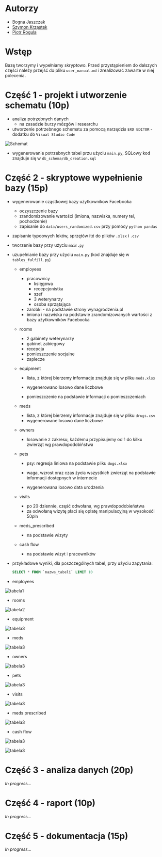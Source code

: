# Autorzy
* [Bogna Jaszczak](https://github.com/bognaj)
* [Szymon Krząstek](https://github.com/kszonsteg)
* [Piotr Rogula](https://github.com/rogulforce)

# Wstęp
Bazę tworzymy i wypełniamy skryptowo. 
Przed przystąpieniem do dalszych części należy przejść do pliku `user_manual.md` i zrealizować zawarte w niej polecenia.

# Część 1 - projekt i utworzenie schematu (10p)
* analiza potrzebnych danych
	* na zasadzie burzy mózgów i researchu	
* utworzenie potrzebnego schematu za pomocą narzędzia `ERD EDITOR` - dodatku do `Visual Studio Code`

![Schemat](resources/images/schema.png?raw=true)

* wygenerowanie potrzebnych tabel przu użyciu `main.py`, SQLowy kod znajduje się w `db_schema/db_creation.sql`

# Część 2 - skryptowe wypełnienie bazy (15p)

* wygenerowanie cząstkowej bazy użytkownikow Facebooka
	* oczyszczenie bazy
	* zrandomizowanie wartości (imiona, nazwiska, numery tel, pochodzenie)
	* zapisanie do `data/users_randomized.csv` przy pomocy `python pandas`

* zapisanie typoowych leków, sprzętów itd do plików `.xlsx` i `.csv`	
  
* tworzenie bazy przy użyciu `main.py`


* uzupełnianie bazy przy użyciu `main.py` (kod znajduje się w `tables_fulfill.py`)
	* employees
		* pracownicy
	  		* księgowa
	  		* recepcjonistka
	  		* szef
	  		* 3 weterynarzy
	 		* osoba sprzątająca
	 	* zarobki - na podstawie strony wynagrodzenia.pl
	 	* imiona i nazwiska na podstawie zrandomizowanych wartości z bazy użytkowników Facebooka
	* rooms
		* 2 gabinety weterynarzy
	  	* gabinet zabiegowy
	  	* recepcja
	  	* pomieszczenie socjalne
	  	* zaplecze
	* equipment
	  	
		* lista, z której bierzemy informacje znajduje się w pliku `meds.xlsx`
	  	
		* wygenerowano losowo dane liczbowe
	  	
		* pomieszczenie na podstawie informacji o pomieszczeniach
	* meds
	  	
		* lista, z której bierzemy informacje znajduje się w pliku `drugs.csv`
		* wygenerowane losowo dane liczbowe
	* owners
		* losowanie z zakresu, każdemu przypisujemy od 1 do kilku zwierząt wg prawdopodobiństwa
	
	* pets
	  	
		* psy: regresja liniowa na podstawie pliku `dogs.xlsx`
	  	
		* waga, wzrost oraz czas życia wszystkich zwierząt na podstawie informacji dostępnych w internecie
		* wygenerowana losowo data urodzenia
	
	* visits
		* po 20 dziennie, część odwołana, wg prawdopodobieństwa
	  	* za odwołaną wizytę płaci się opłatę manipulacyjną w wysokośći 50pln
		
	* meds_prescribed
		
		* na podstawie wizyty
	* cash flow
	  	
		* na podstawie wizyt i pracowników
		
	  
* przykładowe wyniki, dla poszczególnych tabel, przy użyciu zapytania:
  ```sql
  SELECT * FROM `nazwa_tabeli` LIMIT 10
  ```

* employees

![tabela1](resources/images/employees.png?raw=true)

* rooms

![tabela2](resources/images/rooms.png?raw=true)

* equipment

![tabela3](resources/images/equipment.png?raw=true)

* meds

![tabela3](resources/images/meds.png?raw=true)

* owners

![tabela3](resources/images/owners.png?raw=true)

* pets

![tabela3](resources/images/pets.png?raw=true)

* visits

![tabela3](resources/images/visits.png?raw=true)

* meds prescribed

![tabela3](resources/images/meds_perscribed.png?raw=true)

* cash flow

![tabela3](resources/images/cashflow2.png?raw=true)

![tabela3](resources/images/cashflow1.png?raw=true)


# Część 3 - analiza danych (20p)

_In progress..._

# Część 4 - raport (10p)

_In progress..._

# Część 5 - dokumentacja (15p)

_In progress..._

